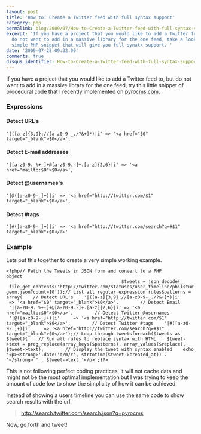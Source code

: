 ```yaml
---
layout: post
title: 'How to: Create a Twitter feed with full syntax support'
category: php
permalink: blog/2009/07/How-to-Create-a-Twitter-feed-with-full-syntax-support
excerpt: 'If you have a project that you would like to add a Twitter feed to, but
  do not want to add in a massive library for the one feed, take a look at this very
  simple PHP snippet that will give you full synatx support. '
date: '2009-07-28 09:32:00'
comments: true
disqus_identifier: How-to-Create-a-Twitter-feed-with-full-syntax-support
---
```


If you have a project that you would like to add a Twitter feed to, but do not want to add in a massive library for the one feed, try this little snippet of procedural code that I recently implemented on [pyrocms.com](pyrocms.com "PyroCMS - a modular open source CodeIgniter CMS").

### Expressions

#### Detect URL's

` '|([a-z]{3,9}://[a-z0-9-_./?&+]*)|i' => '<a href="$0" target="_blank">$0</a>', `

#### Detect E-mail addresses

` '|[a-z0-9._%+-]+@[a-z0-9.-]+.[a-z]{2,6}|i' => '<a href="mailto:$0">$0</a>', `

#### Detect @usernames's

` '|@([a-z0-9-_]+)|i' => '<a href="http://twitter.com/$1" target="_blank">$0</a>', `

#### Detect #tags

` '|#([a-z0-9-_]+)|i' => '<a href="http://twitter.com/search?q=#$1" target="_blank">$0</a>' `

### Example

Lets put this together to create a very simple working example.

`<?php// Fetch the Tweets in JSON form and convert to a PHP object                                                                                                           $tweets = json_decode(     file_get_contents('http://twitter.com/statuses/user_timeline/philsturgeon.json?count=10'));// List all regular expression rules$patterns = array(    // Detect URL's    '|([a-z]{3,9}://[a-z0-9-_./?&+]*)|i'     => '<a href="$0" target="_blank">$0</a>',        // Detect Email    '|[a-z0-9._%+-]+@[a-z0-9.-]+.[a-z]{2,6}|i' => '<a href="mailto:$0">$0</a>',        // Detect Twitter @usernames    '|@([a-z0-9-_]+)|i'     => '<a href="http://twitter.com/$1" target="_blank">$0</a>',        // Detect Twitter #tags    '|#([a-z0-9-_]+)|i'     => '<a href="http://twitter.com/search?q=#$1" target="_blank">$0</a>');// Loop through tweetsforeach($tweets as $tweet){    // Run all rules to replace syntax with HTML    $tweet->text = preg_replace(array_keys($patterns), array_values($replace), $tweet->text);        // Display the tweet with syntax enabled    echo '<p><strong>'.date('d/m/Y', strtotime($tweet->created_at)) . '</strong> ' . $tweet->text.'</p>';}?>`

This is not following perfect coding practices, it will not cache data and might not be the most optimal implementation but I was trying to keep the amount of code low to show the simplicity of how it can be achieved.

Instead of showing a users timeline you can use the same code to show search results with the url:

> http://search.twitter.com/search.json?q=pyrocms

Now, go forth and tweet!

